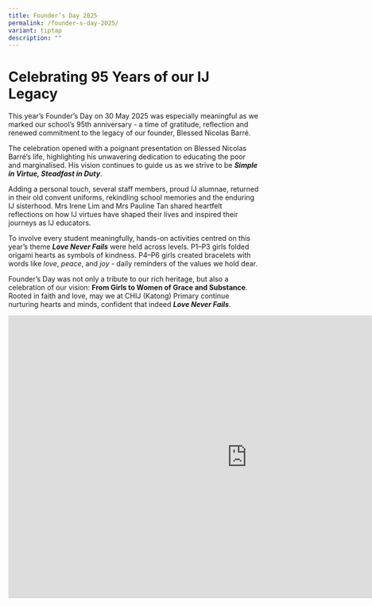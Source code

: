 ```yaml
---
title: Founder’s Day 2025
permalink: /founder-s-day-2025/
variant: tiptap
description: ""
---
```

<h1>Celebrating 95 Years of our IJ Legacy</h1>
<p>This year’s Founder’s Day on 30 May 2025 was especially meaningful as
we marked our school’s 95th anniversary - a time of gratitude, reflection
and renewed commitment to the legacy of our founder, Blessed Nicolas Barré.</p>
<p>The celebration opened with a poignant presentation on Blessed Nicolas
Barré’s life, highlighting his unwavering dedication to educating the poor
and marginalised. His vision continues to guide us as we strive to be <strong><em>Simple in Virtue, Steadfast in Duty</em></strong>.</p>
<p>Adding a personal touch, several staff members, proud IJ alumnae, returned
in their old convent uniforms, rekindling school memories and the enduring
IJ sisterhood. Mrs Irene Lim and Mrs Pauline Tan shared heartfelt reflections
on how IJ virtues have shaped their lives and inspired their journeys as
IJ educators.</p>
<p>To involve every student meaningfully, hands-on activities centred on
this year’s theme <strong><em>Love Never Fails</em></strong> were held across
levels. P1–P3 girls folded origami hearts as symbols of kindness. P4–P6
girls created bracelets with words like <em>love</em>, <em>peace</em>, and <em>joy</em> -
daily reminders of the values we hold dear.</p>
<p>Founder’s Day was not only a tribute to our rich heritage, but also a
celebration of our vision: <strong>From Girls to Women of Grace and Substance</strong>.
Rooted in faith and love, may we at CHIJ (Katong) Primary continue nurturing
hearts and minds, confident that indeed <strong><em>Love Never Fails</em></strong>.</p>
<p></p>
<div class="iframe-wrapper">
<iframe height="569" width="960" allowfullscreen="true" frameborder="0" src="https://docs.google.com/presentation/d/e/2PACX-1vQ4FHa98JfL3X_FrA5atWZS9Jr4PAQ9Io24iVCHJ06az8p91raFNQripumDVMxLHGUWIWdAeEnMo2AQ/pubembed?start=true&amp;loop=true&amp;delayms=5000"></iframe>
</div>
<p></p>